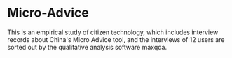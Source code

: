 # Micro-Advice
This is an empirical study of citizen technology, which includes interview records about China's Micro Advice tool, and the interviews of 12 users are sorted out by the qualitative analysis software maxqda.
